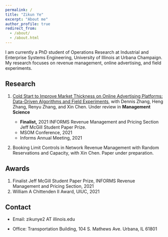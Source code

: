 ```yaml
---
permalink: /
title: "Zikun Ye"
excerpt: "About me"
author_profile: true
redirect_from: 
  - /about/
  - /about.html
---
```


I am currently a PhD student of Operations Research at Industrial and Enterprise Systems Engineering, University of Illinois at Urbana Champaign. My research focuses on revenue management, online advertising, and field experiments.

## Research

1. [Cold Start to Improve Market Thickness on Online Advertising Platforms: Data-Driven Algorithms and Field Experiments](https://papers.ssrn.com/sol3/papers.cfm?abstract_id=3702786), with Dennis Zhang, Heng Zhang, Renyu Zhang, and Xin Chen. Under review in **Management Science**
    -    **Finalist,** 2021 INFORMS Revenue Management and Pricing Section Jeff McGill Student Paper Prize.
   -    MSOM Conference, 2021
   -    Informs Annual Meeting, 2021


2. Booking Limit Controls in Network Revenue Management with Random Reservations and Capacity, with Xin Chen. Paper under preparation.

## Awards

1. Finalist Jeff McGill Student Paper Prize, INFORMS Revenue Management and Pricing Section, 2021
2. William A Chittenden II Award, UIUC, 2021


## Contact
   - Email: zikunye2 AT illinois.edu

   - Office: Transportation Building, 104 S. Mathews Ave. Urbana, IL 61801
